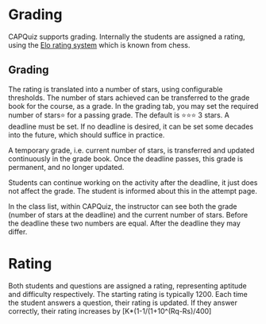 # Grading

CAPQuiz supports grading. Internally the students are assigned a rating, using the [Elo rating system](https://en.wikipedia.org/wiki/Elo_rating_system) which is known from chess. 

## Grading

The rating is translated into a number of stars, using configurable thresholds. The number of stars achieved can be transferred to the grade book for the course, as a grade. In the grading tab, you may set the required number of stars⭐️ for a passing grade. The default is ⭐️⭐️⭐️ 3 stars. A deadline must be set. If no deadline is desired, it can be set some decades into the future, which should suffice in practice.

A temporary grade, i.e. current number of stars, is transferred and updated continuously in the grade book. Once the deadline passes, this grade is permanent, and no longer updated.

Students can continue working on the activity after the deadline, it just does not affect the grade. The student is informed about this in the attempt page.

In the class list, within CAPQuiz, the instructor can see both the grade (number of stars at the deadline) and the current number of stars. Before the deadline these two numbers are equal.  After the deadline they may differ.

# Rating

Both students and questions are assigned a rating, representing aptitude and difficulty respectively.  The starting rating is typically 1200. Each time the student answers a question, their rating is updated.  If they answer correctly, their rating increases by \[K*(1-1/(1+10^(Rq-Rs)/400\]